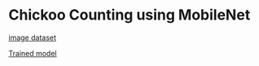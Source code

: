 # Chickoo Counting using MobileNet

[image dataset](https://drive.google.com/file/d/1HS0Xo2he28iFAKGdNGnMeDPNKQMkl_nC/view?usp=sharing)

[Trained model](https://drive.google.com/file/d/1Qh61c83atZcvykmk1Ar3OXB7O839zM4s/view?usp=sharing)
